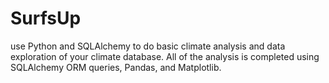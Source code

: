 # SurfsUp

use Python and SQLAlchemy to do basic climate analysis and data exploration of your climate database. All of the  analysis is completed using SQLAlchemy ORM queries, Pandas, and Matplotlib.

